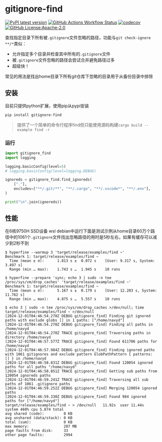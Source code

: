 # gitignore-find

[![PyPI latest version](https://img.shields.io/pypi/v/gitignore-find?style=flat-square&logo=python)](https://pypi.org/project/gitignore-find)
[![GitHub Actions Workflow Status](https://img.shields.io/github/actions/workflow/status/navyd/gitignore-find/CI.yml?event=push&style=flat-square)](https://github.com/NavyD/gitignore-find/actions)
[![codecov](https://codecov.io/gh/NavyD/gitignore-find/graph/badge.svg?token=D1EKOEJEOS)](https://codecov.io/gh/NavyD/gitignore-find)
[![GitHub License:Apache-2.0](https://img.shields.io/github/license/navyd/gitignore-find?style=flat-square)](https://github.com/navyd/gitignore-find/blob/master/LICENSE)

查找指定目录下所有被`.gitignore`文件忽略的路径，功能与`git check-ignore **/*`类似：

* 允许指定多个目录并检查其中所有的`.gitignore`文件
* 被`.gitignore`文件忽略的路径会尝试合并避免路径过多
* 超级快！

常见的用法是找出home目录下所有git仓库下忽略的目录用于从备份目录中排除

## 安装

目前只提供python扩展，使用pip从pypi安装

```sh
pip install gitignore-find
```

>提供了一个简单的命令行程序find但只能使用源码构建`cargo build --example find -r`

### 运行

```python
import gitignore_find
import logging

logging.basicConfig(level=5)
# logging.basicConfig(level=logging.DEBUG)

ignoreds = gitignore_find.find_ignoreds(
    ["."],
    excludes=["**/.git/**", "**/.cargo", "**/.vscode*", "**/.env"],
)

print("\n".join(ignoreds))
```

## 性能

在6核9750H SSD设备 wsl debian中运行下面是测试示例从home目录60万个路径中的1061个`.gitignore`文件找出忽略路径的用时是5秒左右，如果有缓存可以减少到2秒不到

```console
$ hyperfine --warmup 3 'target/release/examples/find ~'
Benchmark 1: target/release/examples/find ~
  Time (mean ± σ):      1.813 s ±  0.072 s    [User: 9.317 s, System: 3.497 s]
  Range (min … max):    1.743 s …  1.945 s    10 runs

$ hyperfine --prepare 'sync; echo 3 | sudo -n tee /proc/sys/vm/drop_caches' 'target/release/examples/find ~'
Benchmark 1: target/release/examples/find ~
  Time (mean ± σ):      5.167 s ±  0.179 s    [User: 12.203 s, System: 11.762 s]
  Range (min … max):    4.875 s …  5.557 s    10 runs

$ echo 3 | sudo -n tee /proc/sys/vm/drop_caches >/dev/null; time target/release/examples/find ~ >/dev/null
[2024-12-01T04:46:54.270Z DEBUG gitignore_find] Finding git ignored paths with exclude globs [] in 1 paths: ["/home/navyd"]
[2024-12-01T04:46:54.270Z DEBUG gitignore_find] Finding all paths in /home/navyd
[2024-12-01T04:46:54.270Z TRACE gitignore_find] Traversing paths in directory /home/navyd
[2024-12-01T04:46:57.577Z TRACE gitignore_find] Found 611706 paths for /home/navyd
[2024-12-01T04:46:57.984Z DEBUG gitignore_find] Finding ignored paths with 1061 gitignores and exclude pattern GlobPathPattern { patterns: [] } in /home/navyd
[2024-12-01T04:46:58.831Z DEBUG gitignore_find] Found 120054 ignored paths for all paths "/home/navyd"
[2024-12-01T04:46:58.851Z TRACE gitignore_find] Getting sub paths from 120054 ignoreds paths
[2024-12-01T04:46:59.241Z TRACE gitignore_find] Traversing all sub paths of 1061 .gitignore paths
[2024-12-01T04:46:59.252Z DEBUG gitignore_find] Merging 120054 ignored paths
[2024-12-01T04:46:59.330Z DEBUG gitignore_find] Found 984 ignored paths for ["/home/navyd"]
target/release/examples/find ~ > /dev/null   11.92s  user 11.44s system 460% cpu 5.074 total
avg shared (code):         0 KB
avg unshared (data/stack): 0 KB
total (sum):               0 KB
max memory:                207 MB
page faults from disk:     33
other page faults:         2994
```

